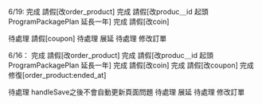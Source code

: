

6/19:
完成 請假[改order_product]
完成 請假[改produc＿id 起頭 ProgramPackagePlan 延長一年]
完成 請假[改coin]

待處理 請假[coupon]
待處理 展延
待處理 修改訂單

6/16：
完成 請假[改order_product]
完成 請假[改produc＿id 起頭 ProgramPackagePlan 延長一年]
完成 請假[改coin]
完成 請假[改coupon]
完成 修復[order_product:ended_at]

待處理 handleSave之後不會自動更新頁面問題
待處理 展延
待處理 修改訂單